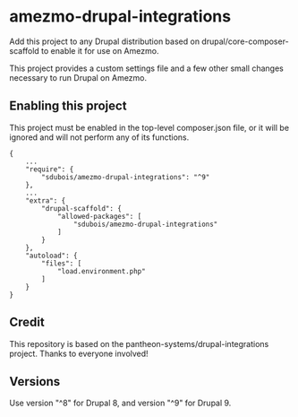 # amezmo-drupal-integrations

Add this project to any Drupal distribution based on drupal/core-composer-scaffold to enable it for use on Amezmo.

This project provides a custom settings file and a few other small changes necessary to run Drupal on Amezmo.

## Enabling this project

This project must be enabled in the top-level composer.json file, or it will be ignored and will not perform any of its functions.
```
{
    ...
    "require": {
        "sdubois/amezmo-drupal-integrations": "^9"
    },
    ...
    "extra": {
        "drupal-scaffold": {
            "allowed-packages": [
                "sdubois/amezmo-drupal-integrations"
            ]
        }
    },
    "autoload": {
        "files": [
            "load.environment.php"
        ]
    }
}
```

## Credit

This repository is based on the pantheon-systems/drupal-integrations project. Thanks to everyone involved!

## Versions

Use version "^8" for Drupal 8, and version "^9" for Drupal 9.